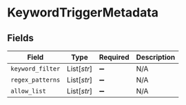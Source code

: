 # KeywordTriggerMetadata


## Fields

| Field              | Type               | Required           | Description        |
| ------------------ | ------------------ | ------------------ | ------------------ |
| `keyword_filter`   | List[*str*]        | :heavy_minus_sign: | N/A                |
| `regex_patterns`   | List[*str*]        | :heavy_minus_sign: | N/A                |
| `allow_list`       | List[*str*]        | :heavy_minus_sign: | N/A                |